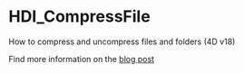 # HDI_CompressFile

How to compress and uncompress files and folders (4D v18)

Find more information on the [blog post](https://blog.4d.com/zip-unzip-files-and-folders-with-these-commands/)
